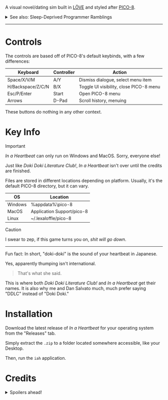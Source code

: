 A visual novel/dating sim built in [LÖVE](https://love2d.org/) and styled after [PICO-8](https://www.lexaloffle.com/pico-8.php).

<details>
  <summary>See also: Sleep-Deprived Programmer Ramblings</summary>
  
  > TLDR: *In a Heartbeat* literally became too big for PICO-8, so I moved it into another game engine.

  *In a Heartbeat* actually runs in [LÖVE](https://love2d.org/), "an awesome 2D game framework for Lua."
  > Lua is the same programming language that PICO-8 and Roblox Studio use for code.
  It's also the programming language that I'm the most familiar with.
  
  This is due to the fact that PICO-8 cartridges, among other limitations, have a fixed character limit of 65,535.
  This also includes shared files that are copied into the cartridge on launch.
  
  In pre-LÖVE *In a Heartbeat*, one of these shared files was `images.lua`. It contained all of the game's backgrounds and portraits.
  The thing is, those images were all stored as giant strings of text averaging at 1,300 characters each.
  Having **34** of these "image strings" ended up using over *half* of the character limit.
  
  
  So imagine my face when I booted the cartridge and PICO-8 told me that I couldn't `#INCLUDE` `renp8.lua` because I was over the character limit...
  
  Now, there exists a tool called [Shrinko8](https://github.com/thisismypassport/shrinko8/) that can take a PICO-8 cartridge and strip away as many unnecessary characters as possible.
  
  So I gave it *In a Heartbeat*....
  
  ![A screenshot of text in the Minecraft Five font reading "Error: cart takes too much compressed space!"](docs/shrinko_error.png)
  
  Yeah...
  
  So I went looking for ways to get around the character limit.
  
  Enter [PICOLOVE](https://github.com/picolove/picolove), "an implementation of PICO-8's API in LÖVE."
  
  It... kinda worked.
  It's a bit janky, it's missing some crucial PICO-8 commands, and worst of all, it requires LÖVE **0.10.2**.
  For context, the latest release is **11.5**.
  
  So I scrapped it, and decided to "recreate" PICO-8 in LÖVE.
  
  > This will make a bit more sense after you beat the game.
  
  Canonically, *In a Heartbeat* runs in PICO-8. Again, the only reason it doesn't is because of the stupid character limit, and *In a Heartbeat* could *theoretically* run in PICO-8 just fine.
  I'm just too lazy to find out how to trim it down.
  
  Besides, doing it in LÖVE made programming, debugging, and editing 1,000,000x easier.
  
  ---
  As a side note, before I dropped PICOLOVE, I was adding in the missing functions.
  While testing, I learned that LÖVE **really** hates any strings that contain "%" at all.
  
  And, image strings contain plenty of those.
  So, I also dropped image strings, in favor of `.png` files.
  
  This not only solved the random crashes, but also allowed me to use *Doki Doki Literature Club!*-style portraits.
  
  That is, *Doki Doki Literature Club!* stores portraits as a left half, a right half, and a head.
  
  ![A screenshot of a folder in File Explorer, in the Mojangles font, showing Sayori's portraits being stored in segments.](docs/ddlc_portraits.png)
  
  And, to make my life **way** easier, [DDLC-LOVE](https://github.com/LukeZGD/DDLC-LOVE/), a remake of *Doki Doki Literature Club!* in LÖVE, already did the drawing for me.
  In fact, it's basically a perfect visual novel engine, coded in a language that I'm **extremely** fluent in.
  So I stole it.

  As in, I took the game's code, removed all of the *Doki Doki Literature Club!*-specific bits, and added in some *In a Heartbeat*-specific bits.
  
  So technically, *In a Heartbeat* is a *Doki Doki Literature Club!* mod. Only, it's coded in Lua instead of Ren'Py.
  > I really should've gone with Ren'Py from the start...
  
</details>

---

# Controls

The controls are based off of PICO-8's default keybinds, with a few differences:

Keyboard          | Controller | Action
------------------|------------|----------------------------------------
Space/X/V/M       | A/Y        | Dismiss dialogue, select menu item
H/Backspace/Z/C/N | B/X        | Toggle UI visibility, close PICO-8 menu
Esc/P/Enter       | Start      | Open PICO-8 menu
Arrows            | D-Pad      | Scroll history, menuing

These buttons do nothing in any other context.

<!-- > [!IMPORTANT]
> Playing on Android requires connecting a controller via Bluetooth or USB.
> *In a Heartbeat* does **not** have touchscreen support. -->

# Key Info

> [!IMPORTANT]
> *In a Heartbeat* can only run on Windows and MacOS. Sorry, everyone else!
<!-- > *In a Heartbeat* can only run on Windows, MacOS, Android, and 3DS. Sorry, Linux and iOS users! -->

Just like *Doki Doki Literature Club!*, *In a Heartbeat* isn't over until the credits are finished.

Files are stored in different locations depending on platform.
Usually, it's the default PICO-8 directory, but it can vary.

OS      | Location
--------|---------------------------
Windows | %appdata%\pico-8
MacOS   | Application Support/pico-8
Linux   | ~/.lexaloffle/pico-8

> [!CAUTION]
> I swear to zep, if this game turns you on, *shit will go down*.

---
Fun fact: In short, "doki-doki" is the sound of your heartbeat in Japanese.

Yes, apparently thumping isn't international.
> That's what she said.

This is where both *Doki Doki Literature Club!* and *In a Heartbeat* get their names.
It is also why me and Dan Salvato much, much prefer saying "DDLC" instead of "Doki Doki."

# Installation
<!-- ## Windows/MacOS -->
Download the latest release of *In a Heartbeat* for your operating system from the "Releases" tab.

Simply extract the `.zip` to a folder located somewhere accessible, like your Desktop.
  
Then, run the `iah` application.
<!-- ## Android
### Coming soon!
Download `iah.apk` from the "Releases" tab.

Run it to install the game as an app.

> [!IMPORTANT]
> As *In a Heartbeat* is not from Google Play, you may need to grant permission for the `.apk` to install.
## 3DS
### Coming soon!
> [!IMPORTANT]
> Installing *In a Heartbeat* on a 3DS requires Luma3DS. For more information, visit [3DS Hacks Guide](https://3ds.hacks.guide).

Scan this QR code using FBI's "Remote Install":

Alternatively, you can download `iah.cia` from the "Releases" tab and transfer it to your SD card. -->

# Credits
<details> <summary>Spoilers ahead!</summary>

Role           | People
---------------|-------------------------------------------------------------------------
Writing        | imaiden_B, Hyruliam
Art            | imaiden_B, Luka
Music          | imaiden_B, Liquidream, C418, Junichi Masuda, Jonathan Coulton
Special Thanks | ItzOof, RedLookingSus, zep, AetherDrawzs, LukeZGD, Team Salvato, Spencer
</details>
